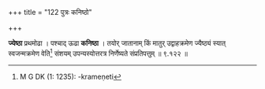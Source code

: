 +++
title = "122 पुत्रः कनिष्ठो"

+++


**ज्येष्ठा** प्रथमोढा । पश्चाद् ऊढा **कनिष्ठा** । तयोर् जातानाम् किं मातुर् उद्वाहक्रमेण ज्यैष्ठ्यं स्यात् स्वजन्मक्रमेण वेति[^३१७] संशयम् उपन्यस्योत्तरत्र निर्णेष्यते संप्रतिपत्तुम् ॥ ९.१२२ ॥


[^३१७]:
     M G DK (1: 1235): -krameṇeti